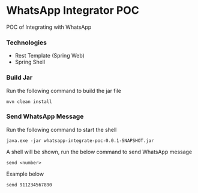 # WhatsApp Integrator POC
POC of Integrating with WhatsApp

### Technologies
* Rest Template (Spring Web)
* Spring Shell

### Build Jar
Run the following command to build the jar file
```
mvn clean install
```

### Send WhatsApp Message
Run the following command to start the shell
```
java.exe -jar whatsapp-integrate-poc-0.0.1-SNAPSHOT.jar
```
A shell will be shown, run the below command to send WhatsApp message
```
send <number>
```
Example below<br/>
```
send 911234567890
```

